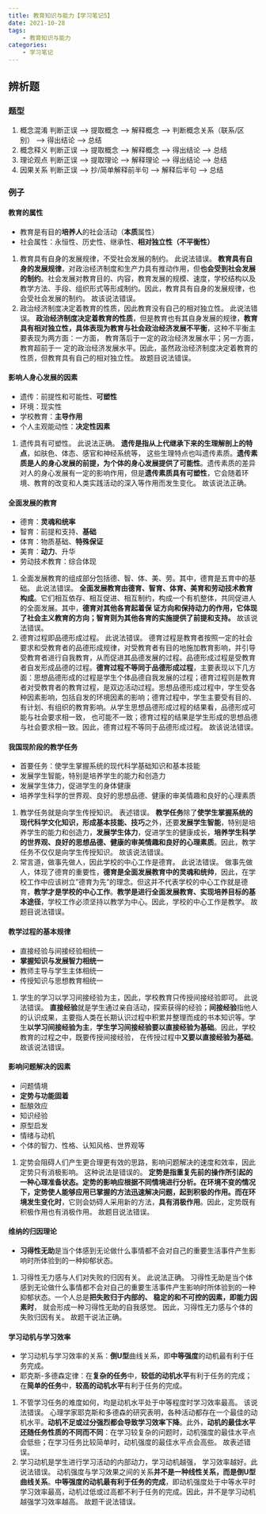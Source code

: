 ```yaml
---
title: 教育知识与能力【学习笔记5】
date: 2021-10-28
tags: 
    - 教育知识与能力
categories: 
    - 学习笔记
---
```


## 辨析题


### 题型

1.  概念混淆 判断正误 --> 提取概念 --> 解释概念 --> 判断概念关系（联系/区别） --> 得出结论 --> 总结
2.  概念释义 判断正误 --> 提取概念 --> 解释概念 --> 得出结论 --> 总结
3.  理论观点 判断正误 --> 提取理论 --> 解释理论 --> 得出结论 --> 总结
4.  因果关系 判断正误 --> 抄/简单解释前半句 --> 解释后半句 --> 总结

### 例子

#### 教育的属性

-   教育是有目的**培养人**的社会活动（**本质**属性）
-   社会属性：永恒性、历史性、继承性、**相对独立性（不平衡性）**

1.  教育具有自身的发展规律，不受社会发展的制约。 此说法错误。 **教育具有自身的发展规律**，对政治经济制度和生产力具有推动作用，但**也会受到社会发展的制约**。社会发展对教育目的、内容，教育发展的规模、速度，学校结构以及教学方法、手段、组织形式等形成制约。因此，教育具有自身的发展规律，也会受社会发展的制约。 故该说法错误。
2.  政治经济制度决定着教育的性质，因此教育没有自己的相对独立性。 此说法错误。 **政治经济制度决定着教育的性质**，但是教育也有其自身发展的规律，**教育具有相对独立性，具体表现为教育与社会政治经济发展不平衡**，这种不平衡主要表现为两方面：一方面， 教育落后于一定的政治经济发展水平；另一方面，教育超前于一 定的政治经济发展水平。因此，虽然政治经济制度决定着教育的性质，但教育具有自己的相对独立性。 故题目说法错误。

#### 影响人身心发展的因素

-   遗传：前提性和可能性、**可塑性**
-   环境：现实性
-   学校教育：**主导作用**
-   个人主观能动性：**决定性因素**

1.  遗传具有可塑性。 此说法正确。 **遗传是指从上代继承下来的生理解剖上的特点**，如肤色、体态、感官和神经系统等， 这些生理特点也叫遗传素质。**遗传素质是人的身心发展的前提，为个体的身心发展提供了可能性**。遗传素质的差异对人的身心发展有一定的影响作用，但是**遗传素质具有可塑性**，它会随着环境、教育的改变和人类实践活动的深入等作用而发生变化。 故该说法正确。

#### 全面发展的教育

-   德育：**灵魂和统率**
-   智育：前提和支持、**基础**
-   体育：物质基础、**特殊保证**
-   美育：**动力**、升华
-   劳动技术教育：综合体现

1.  全面发展教育的组成部分包括德、智、体、美、劳。其中，德育是五育中的基础。 此说法错误。 **全面发展教育由德育、智育、体育、美育和劳动技术教育构成**。它们相互依存、相互促进、相互制约，构成一个有机整体，共同促进人的全面发展。其中，**德育对其他各育起着保 证方向和保持动力的作用，它体现了社会主义教育的方向；智育则为其他各育的实施提供了前提和支持。** 故该说法错误。
2.  德育过程即品德形成过程。 此说法错误。 德育过程是教育者按照一定的社会要求和受教育者的品德形成规律，对受教育者有目的地施加教育影响，并引导受教育者进行自我教育，从而促进其品德发展的过程。品德形成过程是受教育者自发形成品德的过程。**德育过程不等同于品德形成过程**，主要表现以下几方面：思想品德形成的过程是学生个体品德自我发展的过程；德育过程则是教育者对受教育者的教育过程，是双边活动过程。思想品德形成过程中，学生受各种因素影响，包括自发的环境因素的影响；德育过程中，学生主要受有目的、有计划、有组织的教育影响。从学生思想品德形成过程的结果看，品德形成可能与社会要求相一致， 也可能不一致；德育过程的结果是学生形成的思想品德与社会要求相一致。因此，德育过程不等同于品德形成过程。 故该说法错误。

#### 我国现阶段的教学任务

-   首要任务：使学生掌握系统的现代科学基础知识和基本技能
-   发展学生智能，特别是培养学生的能力和创造力
-   发展学生体力，促进学生的身体健康
-   培养学生科学的世界观、良好的思想品德、健康的审美情趣和良好的心理素质

1.  教学任务就是向学生传授知识。 表述错误。 **教学任务**除了**使学生掌握系统的现代科学文化知识，形成基本技能、技巧**之外，还要**发展学生智能**，特别是培养学生的能力和创造力，**发展学生体力**，促进学生的健康成长，**培养学生科学的世界观、良好的思想品德、健康的审美情趣和良好的心理素质**。因此，教学任务不仅仅是向学生传授知识。 故该说法错误。
2.  常言道，做事先做人，因此学校的中心工作是德育。 此说法错误。 做事先做人，体现了德育的重要性，**德育是全面发展教育中的灵魂和统帅**，因此，在学校工作中应该树立”德育为先”的理念。但这并不代表学校的中心工作就是德育，**教学才是学校的中心工作**。**教学是进行全面发展教育、实现培养目标的基本途径**，学校工作必须坚持以教学为中心。因此，学校的中心工作是教学。 故题目说法错误。

#### 教学过程的基本规律

-   直接经验与间接经验相统一
-   **掌握知识与发展智力相统一**
-   教师主导与学生主体相统一
-   传授知识与思想教育相统一

1.  学生的学习以学习间接经验为主，因此，学校教育只传授间接经验即可。 此说法错误。 **直接经验**就是学生通过亲自活动，探索获得的经验；**间接经验**指他人的认识成果，主要指人类在长期认识过程中积累并整理而成的书本知识等。学生**以学习间接经验为主**，**学生学习间接经验要以直接经验为基础**。因此，学校教育的过程之中，既要传授间接经验， 在传授过程中**又要以直接经验为基础**。 故该说法错误。

#### 影响问题解决的因素

-   问题情境
-   **定势与功能固着**
-   酝酿效应
-   知识经验
-   原型启发
-   情绪与动机
-   个体的智力、性格、认知风格、世界观等

1.  定势会阻碍人们产生更合理更有效的思路，影响问题解决的速度和效率，因此定势只有消极影响。 这种说法是错误的。 **定势是指重复先前的操作所引起的一种心理准备状态。**定势的影响应根据不同情境进行分析。**在环境不变的情况下**，定势使人能够应用已掌握的方法迅速解决问题，**起到积极的作用**。而**在环境发生变化时**，它则会妨碍人采用新的方法，**具有消极作用**。因此，定势既有积极作用也有消极作用。 故题目说法错误。

#### 维纳的归因理论

-   **习得性无助**是当个体感到无论做什么事情都不会对自己的重要生活事件产生影响时所体验到的一种抑郁状态。

1.  习得性无力感与人们对失败的归因有关。 此说法正确。 习得性无助是当个体感到无论做什么事情都不会对自己的重要生活事件产生影响时所体验到的一种抑郁状态。一个人总是**把失败归于内部的、 稳定的和不可控的因素，即能力因素时**， 就会形成一种习得性无助的自我感觉。 因此，习得性无力感与个体的失败归因有关。 故题干说法正确。

#### 学习动机与学习效率

-   学习动机与学习效率的关系：**倒U型**曲线关系，即**中等强度**的动机最有利于任务完成。
-   耶克斯-多德森定律：在**复杂的任务**中，**较低的动机水平**有利于任务的完成；在**简单的任务**中，**较高的动机水平**有利于任务的完成。

1.  不管学习任务的难度如何，均是动机水平处于中等程度时学习效率最高。 该说法错误。 心理学家耶克斯和多德森的研究表明，各种活动都存在一个最佳的动机水平。**动机不足或过分强烈都会导致学习效率下降**。此外，**动机的最佳水平还随任务性质的不同而不同**：在学习较复杂的问题时，动机强度的最佳水平点会低些；在学习任务比较简单时，动机强度的最佳水平点会高些。 故表述错误。
2.  学习动机是学生进行学习活动的内部动力，学习动机越强， 学习效率越好。此说法错误。 动机强度与学习效果之间的关系**并不是一种线性关系，而是倒U型曲线关系**。**中等强度的动机最有利于任务的完成**，即动机强度处于中等水平时学习效率最高，动机过低或过高都不利于任务的完成。因此，并不是学习动机越强学习效率越高。 故题干说法错误。